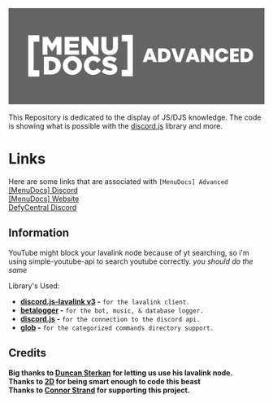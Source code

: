 ![MenuDocs AdvancedBanner](MenuDocs.jpg "MDAdv")

This Repository is dedicated to the display of JS/DJS knowledge. The code is showing what is possible with the [discord.js](https://discord.js.org/, 'Discord.JS Official Documentation') library and more.

# Links

Here are some links that are associated with `[MenuDocs] Advanced`  
[[MenuDocs] Discord](https://discord.gg/MgVaazZ, 'Link to the official Discord Server.')  
[[MenuDocs] Website](https://menudocs.org/, 'Link to the official Website.')  
[DefyCentral Discord](https://discord.gg/FHR2msy, 'Link to the 2D\'s guild.')  

## Information

YouTube might block your lavalink node because of yt searching, so i'm using simple-youtube-api to search youtube correctly.
*you should do the same*

Library's Used:

- **[discord.js-lavalink v3](https://npmjs.com/discord.js-lavalink 'NPM Package download link') -** `for the lavalink client.`
- **[betalogger](https://npmjs.com/betalogger 'NPM Package download link') -** `for the bot, music, & database logger.`
- **[discord.js](https://npmjs.com/discord.js 'NPM Package download link') -** `for the connection to the discord api.`
- **[glob](https://npmjs.com/glob 'NPM Package download link') -** `for the categorized commands directory support.`

## Credits

**Big thanks to [Duncan Sterkan](https://twitter.com/duncte123, 'Duncte123 - Twitter Account') for letting us use his lavalink node.**  
**Thanks to [2D](https://twitter.com/The2DPerson, 'The2DPerson - Twitter Account') for being smart enough to code this beast**  
**Thanks to [Connor Strand](https://twitter.com/Strandable, 'Strandable - Twitter Account') for supporting this project.**  
